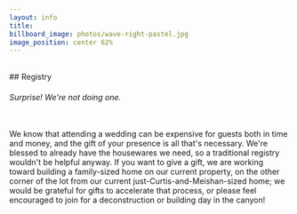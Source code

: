 ```yaml
---
layout: info
title: 
billboard_image: photos/wave-right-pastel.jpg
image_position: center 62%
---
```

<br>
## Registry
<br>

###### Surprise! We're not doing one.  
<br>
We know that attending a wedding can be expensive for guests both in time and
money, and the gift of your presence is all that's necessary. We're blessed to
already have the housewares we need, so a traditional registry wouldn't be
helpful anyway. If you want to give a gift, we are working toward building a
family-sized home on our current property, on the other corner of the lot from
our current just-Curtis-and-Meishan-sized home; we would be grateful for gifts to accelerate
that process, or please feel encouraged to join for a deconstruction or
building day in the canyon!

